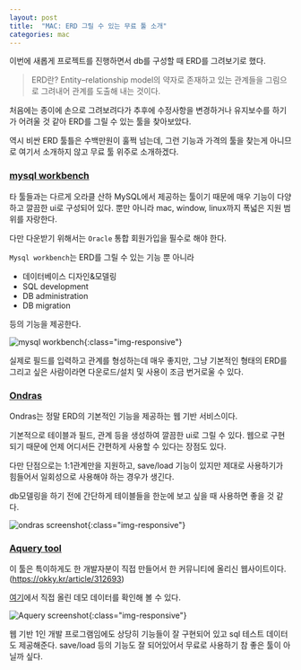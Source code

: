 ```yaml
---
layout: post
title:  "MAC: ERD 그릴 수 있는 무료 툴 소개"
categories: mac
---
```



이번에 새롭게 프로젝트를 진행하면서 db를 구성할 때 ERD를 그려보기로 했다.

> ERD란? Entity–relationship model의 약자로 존재하고 있는 관계들을 그림으로 그려내어 관계를 도출해 내는 것이다.

처음에는 종이에 손으로 그려보려다가 추후에 수정사항을 변경하거나 유지보수를 하기가 어려울 것 같아 ERD를 그릴 수 있는 툴을 찾아보았다.

역시 비싼 ERD 툴틀은 수백만원이 훌쩍 넘는데, 그런 기능과 가격의 툴을 찾는게 아니므로 여기서 소개하지 않고 무료 툴 위주로 소개하겠다.


### [mysql workbench](https://dev.mysql.com/downloads/workbench/)

타 툴들과는 다르게 오라클 산하 MySQL에서 제공하는 툴이기 때문에 매우 기능이 다양하고 깔끔한 ui로 구성되어 있다. 뿐만 아니라 mac, window, linux까지 폭넓은 지원 범위를 자랑한다.

다만 다운받기 위해서는 `Oracle` 통합 회원가입을 필수로 해야 한다. 


`Mysql workbench`는 ERD를 그릴 수 있는 기능 뿐 아니라 

- 데이터베이스 디자인&모델링
- SQL development
- DB administration
- DB migration

등의 기능을 제공한다.

![mysql workbench](https://i.imgur.com/5d5DpUz.png){:class="img-responsive"}

실제로 필드를 입력하고 관계를 형성하는데 매우 좋지만, 그냥 기본적인 형태의 ERD를 그리고 싶은 사람이라면 다운로드/설치 및 사용이 조금 번거로울 수 있다.


### [Ondras](http://ondras.zarovi.cz/sql/demo/)

Ondras는 정말 ERD의 기본적인 기능을 제공하는 웹 기반 서비스이다.

기본적으로 테이블과 필드, 관계 등을 생성하여 깔끔한 ui로 그릴 수 있다. 웹으로 구현되기 때문에 언제 어디서든 간편하게 사용할 수 있다는 장점도 있다.

다만 단점으로는 1:1관계만을 지원하고, save/load 기능이 있지만 제대로 사용하기가 힘들어서 일회성으로 사용해야 하는 경우가 생긴다.

db모델링을 하기 전에 간단하게 테이블들을 한눈에 보고 싶을 때 사용하면 좋을 것 같다.

![ondras screenshot](https://i.imgur.com/6ArDl5x.png){:class="img-responsive"}



### [Aquery tool](http://aquerytool.com/)

이 툴은 특이하게도 한 개발자분이 직접 만들어서 한 커뮤니티에 올리신 웹사이트이다. (https://okky.kr/article/312693)

[여기](http://aquerytool.com/?demo=y)에서 직접 올린 데모 데이터를 확인해 볼 수 있다.


![Aquery screenshot](https://i.imgur.com/0Nqrmz4.png){:class="img-responsive"}


웹 기반 1인 개발 프로그램임에도 상당히 기능들이 잘 구현되어 있고 sql 테스트 데이터도 제공해준다. save/load 등의 기능도 잘 되어있어서 무료로 사용하기 참 좋은 툴이 아닐까 싶다.



